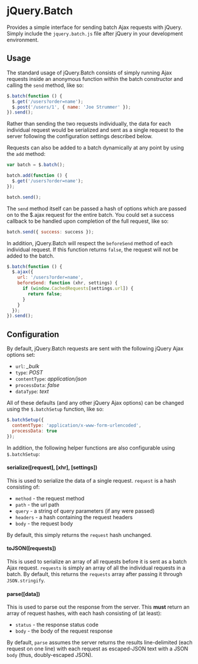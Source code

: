 # jQuery.Batch

Provides a simple interface for sending batch Ajax requests with jQuery. Simply
include the `jquery.batch.js` file after jQuery in your development
environment.

## Usage

The standard usage of jQuery.Batch consists of simply running Ajax requests
inside an anonymous function within the batch constructor and calling the
`send` method, like so:

``` javascript
$.batch(function () {
  $.get('/users?order=name');
  $.post('/users/1', { name: 'Joe Strummer' });
}).send();
```

Rather than sending the two requests individually, the data for each individual
request would be serialized and sent as a single request to the server
following the configuration settings described below.

Requests can also be added to a batch dynamically at any point by using the
`add` method:

``` javascript
var batch = $.batch();

batch.add(function () {
  $.get('/users?order=name');
});

batch.send();
```

The `send` method itself can be passed a hash of options which are passed on
to the $.ajax request for the entire batch. You could set a success callback to
be handled upon completion of the full request, like so:

``` javascript
batch.send({ success: success });
```

In addition, jQuery.Batch will respect the `beforeSend` method of each
individual request. If this function returns `false`, the request will not be
added to the batch.

``` javascript
$.batch(function () {
  $.ajax({
    url: '/users?order=name',
    beforeSend: function (xhr, settings) {
      if (window.CachedRequests[settings.url]) {
        return false;
      }
    }
  });
}).send();
```

## Configuration

By default, jQuery.Batch requests are sent with the following jQuery Ajax
options set:

- `url`: *_bulk*
- `type`: *POST*
- `contentType`: *application/json*
- `processData`: *false*
- `dataType`: *text*

All of these defaults (and any other jQuery Ajax options) can be changed using
the `$.batchSetup` function, like so:

``` javascript
$.batchSetup({
  contentType: 'application/x-www-form-urlencoded',
  processData: true
});
```

In addition, the following helper functions are also configurable using
`$.batchSetup`:

#### serialize([request], [xhr], [settings])
    
This is used to serialize the data of a single request. `request` is a hash
consisting of:

- `method` - the request method
- `path` - the url path
- `query` - a string of query parameters (if any were passed)
- `headers` - a hash containing the request headers
- `body` - the request body

By default, this simply returns the `request` hash unchanged.

#### toJSON([requests])

This is used to serialize an array of all requests before it is sent as a batch
Ajax request. `requests` is simply an array of all the individual requests in a
batch. By default, this returns the `requests` array after passing it through 
`JSON.stringify`.

#### parse([data])

This is used to parse out the response from the server. This **must** return an
array of request hashes, with each hash consisting of (at least):

- `status` - the response status code
- `body` - the body of the request response

By default, `parse` assumes the server returns the results line-delimited (each
request on one line) with each request as escaped-JSON text with a JSON `body` 
(thus, doubly-escaped JSON).
